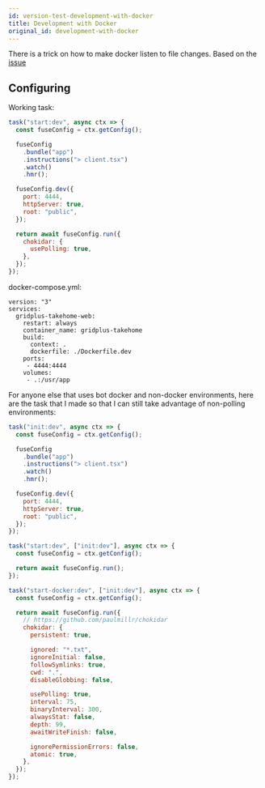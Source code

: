 ```yaml
---
id: version-test-development-with-docker
title: Development with Docker
original_id: development-with-docker
---
```


There is a trick on how to make docker listen to file changes. Based on the
[issue](https://github.com/fuse-box/fuse-box/issues/1041)

## Configuring

Working task:

```js
task("start:dev", async ctx => {
  const fuseConfig = ctx.getConfig();

  fuseConfig
    .bundle("app")
    .instructions("> client.tsx")
    .watch()
    .hmr();

  fuseConfig.dev({
    port: 4444,
    httpServer: true,
    root: "public",
  });

  return await fuseConfig.run({
    chokidar: {
      usePolling: true,
    },
  });
});
```

docker-compose.yml:

```
version: "3"
services:
  gridplus-takehome-web:
    restart: always
    container_name: gridplus-takehome
    build:
      context: .
      dockerfile: ./Dockerfile.dev
    ports:
     - 4444:4444
    volumes:
     - .:/usr/app
```

For anyone else that uses bot docker and non-docker environments, here are the
task that I made so that I can still take advantage of non-polling environments:

```js
task("init:dev", async ctx => {
  const fuseConfig = ctx.getConfig();

  fuseConfig
    .bundle("app")
    .instructions("> client.tsx")
    .watch()
    .hmr();

  fuseConfig.dev({
    port: 4444,
    httpServer: true,
    root: "public",
  });
});

task("start:dev", ["init:dev"], async ctx => {
  const fuseConfig = ctx.getConfig();

  return await fuseConfig.run();
});

task("start-docker:dev", ["init:dev"], async ctx => {
  const fuseConfig = ctx.getConfig();

  return await fuseConfig.run({
    // https://github.com/paulmillr/chokidar
    chokidar: {
      persistent: true,

      ignored: "*.txt",
      ignoreInitial: false,
      followSymlinks: true,
      cwd: ".",
      disableGlobbing: false,

      usePolling: true,
      interval: 75,
      binaryInterval: 300,
      alwaysStat: false,
      depth: 99,
      awaitWriteFinish: false,

      ignorePermissionErrors: false,
      atomic: true,
    },
  });
});
```
